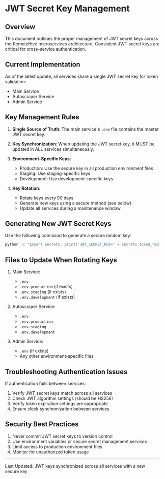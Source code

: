 # JWT Secret Key Management

## Overview

This document outlines the proper management of JWT secret keys across the RemoteHive microservices architecture. Consistent JWT secret keys are critical for cross-service authentication.

## Current Implementation

As of the latest update, all services share a single JWT secret key for token validation:

- Main Service
- Autoscraper Service
- Admin Service

## Key Management Rules

1. **Single Source of Truth**: The main service's `.env` file contains the master JWT secret key.

2. **Key Synchronization**: When updating the JWT secret key, it MUST be updated in ALL services simultaneously.

3. **Environment-Specific Keys**: 
   - Production: Use the secure key in all production environment files
   - Staging: Use staging-specific keys
   - Development: Use development-specific keys

4. **Key Rotation**: 
   - Rotate keys every 90 days
   - Generate new keys using a secure method (see below)
   - Update all services during a maintenance window

## Generating New JWT Secret Keys

Use the following command to generate a secure random key:

```bash
python -c "import secrets; print('JWT_SECRET_KEY=' + secrets.token_hex(32))"
```

## Files to Update When Rotating Keys

1. Main Service:
   - `.env`
   - `.env.production` (if exists)
   - `.env.staging` (if exists)
   - `.env.development` (if exists)

2. Autoscraper Service:
   - `.env`
   - `.env.production`
   - `.env.staging`
   - `.env.development`

3. Admin Service:
   - `.env` (if exists)
   - Any other environment-specific files

## Troubleshooting Authentication Issues

If authentication fails between services:

1. Verify JWT secret keys match across all services
2. Check JWT algorithm settings (should be HS256)
3. Verify token expiration settings are appropriate
4. Ensure clock synchronization between services

## Security Best Practices

1. Never commit JWT secret keys to version control
2. Use environment variables or secure secret management services
3. Limit access to production environment files
4. Monitor for unauthorized token usage

---

Last Updated: JWT keys synchronized across all services with a new secure key